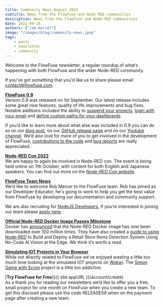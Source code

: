 ```yaml
---
title: Community News August 2022
subtitle: News from the FlowFuse and Node-RED communities
description: News from the FlowFuse and Node-RED communities
date: 2022-09-16
authors: ["rob-marcer"]
image: "/images/blog/community-news.jpeg"
tags:
    - posts
    - newsletter
    - community
---
```


Welcome to the FlowFuse newsletter, a regular roundup of what’s happening with both FlowFuse and the wider Node-RED community.
<!--more-->
If you've got something that you'd like us to share please email [contact@flowfuse.com](mailto:contact@flowfuse.com).

[**FlowFuse 0.9**](/blog/2022/09/flowforge-09-released/)   
Version 0.9 was released on 1st September. Our latest release includes some great new features, quality of life improvements and bug fixes. Notable additions included the ability to [suspend your projects](https://github.com/FlowFuse/flowfuse/pull/893), [login with your email](https://github.com/FlowFuse/flowfuse/pull/856) and [define custom paths for your dashboards](https://github.com/FlowFuse/flowfuse/issues/774).  

If you’d like to learn more about what else was included in 0.9 you can do so on our [blog post](/blog/2022/09/flowforge-09-released/), on our [GitHub release page](https://github.com/FlowFuse/flowfuse/releases/tag/v0.9.0) and on our [Youtube channel](https://www.youtube.com/watch?v=d23Pmyc0k7I). We’d also love for more of you to get involved in the development of FlowFuse, [contributions to the code](https://github.com/FlowFuse/flowfuse/blob/main/CONTRIBUTING.md) and [bug reports](https://github.com/FlowFuse/flowfuse/issues) are really appreciated.
    
[**Node-RED Con 2022**](https://nrcon.nodered.org/)  
We are happy to again be involved in Node-RED con. The event is being held online on 7th October, with content for both English and Japanese speakers. You can find out more on the [Node-RED Con website](https://nrcon.nodered.org/).  

[**FlowFuse Team News**](/team/)    
We’d like to welcome Rob Marcer to the FlowFuse team. Rob has joined as our Developer Educator, he's going to work to help you get the best value from FlowFuse by developing our documentation and community support.  
  
We are also recruiting for [NodeJS Developers](https://boards.greenhouse.io/flowfuse/jobs/4463977004), if you’re interested in joining our team please [apply here](https://boards.greenhouse.io/flowfuse/jobs/4463977004#app).
    
[**Official Node-RED Docker Image Passes Milestone**](https://twitter.com/Docker/status/1559919666721693699?t=QBzGGzY2kJ12Z5aoi1QPTA)  
Docker has [announced](https://twitter.com/Docker/status/1559919666721693699?t=QBzGGzY2kJ12Z5aoi1QPTA) that the Node-RED Docker image has now been downloaded over 100 million times. They have also created a [guide to using Node-RED](https://www.docker.com/blog/build-retail-store-items-detection-system-no-code-ai/?utm_campaign=2022-08-17-brnd-nocode&utm_medium=social&utm_source=twitter) to Build and Deploy a Retail Store Items Detection System Using No-Code AI Vision at the Edge. We think it’s worth a read.
    
[**Simulating IOT Projects in Your Browser**](https://wokwi.com/)  
While not directly related to FlowFuse we’ve enjoyed wasting a little too much time looking at the simulated IOT projects on [Wokwi](https://wokwi.com/). The [Simon Game with Score](https://wokwi.com/projects/328451800839488084) project is a little too addictive.
    
[**Try FlowFuse for Free**]({{ site.appURL }}/account/create)  
As a thank you for reading our newsletters we’d like to offer you a free, small project for one month on FlowFuse when you create a new team. To get this discount please use the code RELEASE09 when on the payment page after creating a new team.

